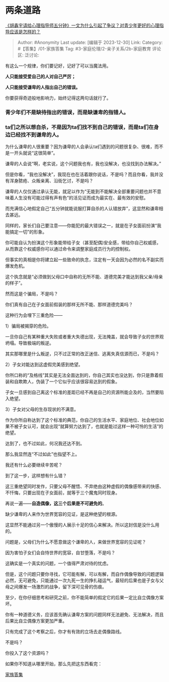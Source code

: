# 两条道路
[《胡鑫宇请给心理指导师五分钟》一文为什么引起了争议？对青少年更好的心理指导应该是怎样的？](https://www.zhihu.com/question/582102554/answer/2877338485)

> Author: #Anonymity
> Last update: [编辑于 2023-12-30]
> Link:
> Category: #【答集】/01-家族答集
> Tag: #3-家庭伦理/2-亲子关系/2b-家庭教育 
> 评论区:
> 泛讨论:

有这么一个规律，你们要记好，记好了可以当魔法用。

**人只能接受爱自己的人对自己严厉；**

**人只能接受谦卑的人指出自己的错误。**

你要获得奇迹般地影响力，始终记得这两句话就行了。

### 青少年们不是缺待指出的错误，而是缺谦卑的指错人。

### **ta们之所以想自杀，不是因为ta们找不到自己的错误，而是ta们在身边已经找不到谦卑的人。**

为什么谦卑的人很重要？因为谦卑的人会承认ta们遇到的问题很复杂、很难，而不是一开头就说“这很简单”。

谦卑的人会说“啊，老实说，这个问题我也有，我也没解决，也没找到办法解决。”

但是你看，“我也没解决”，我现在也在活着跟你说话，不是吗？而且你看，我并没有浑身脓疮、众叛亲离、沿街乞讨，不是吗？

谦卑的人仅仅通过承认无能，就足以作为“无能到不能解决全部重要问题也并不意味着人生没有可能过得有声有色”的活见证而成为最实在、最有效的安慰。

而充满信心地假定自己“五分钟就能说服打算自杀的人认错放弃”，这显然和谦卑相去甚远。

同样的，家长们自己要注意——你能犯的最大错误之一，就是在子女面前扮演“我能搞定一切”的形象。

你可能自认为扮演这个形象能带给子女（甚至配偶)安全感，带给你自己权威感，从而靠这个权威感你可以通过命令来调整家庭成员行为的控制权。

但事实的真相是你将建立起一些致命的执念，注定有一天会因为必然的名不副实而爆发危机。

这个执念就是“必须做到父母口中自称的无所不能、道德完美才能达到我父亲/母亲的样子”。

然而这是个骗局，不是吗？

你们真有自己在子女面前假装的那样无所不能、那样道德完美吗？

这种行为会埋下三重危险——

1）骗局被揭穿的危险。

一旦你自己有某种重大失败或者重大失德出现，无法掩盖，就会导致子女的世界观坍塌。导致极端的叛逆。

其实那哪里是什么叛逆，只不过正常的改正迷信、逃离失真信源而已，不是吗？

2）子女对能达到这虚假完美感到绝望。

你所口称的“及格线”其实是无法全面达到的，你自己其实也没达到，你只是靠着假装和自欺欺人，伪装了一个它似乎应该很容易达到的假象。

子女一旦感到自己离这个标准的差距已经不再是自己的资源所能企及的，当然要陷入绝望。

3）子女对父母的生存现状的不满意。

作为你所自称达到了这个标准的典范，你自己的生活水平、家庭地位、社会地位如果不被子女认可，就会出现“就算努力达到了，也就是能过这样一种可怜的生活”的绝望。

达到了，也不过如此，何况我还达不到。

那么我显然连“不过如此”也指望不上。

我还有什么必要继续辛苦呢？

到了这一步，这样想有什么错？

这三重绝望同时发作，只要父母不醒悟、不弃绝由这种虚假的偶像感带来的快感、不忏悔，只要出现在子女面前，就等于三个魔鬼同时现身。

再说一遍——**自造偶像，这三个后果是不可避免的**。

缺少谦卑的人来作为世界宽容的见证，是这种绝望的根源。

这显然不能通过另一个傲慢的人展示十足的信心来解决。所以这封信是没什么用的。

问题是，父母们为什么不愿意做这个谦卑的人，来做世界宽容的见证呢？

因为害怕子女们会自恃世界的宽容，自甘堕落，不是吗？

这确实是一个真实的问题，一个值得严肃对待的忧虑。

但是，这个问题只要你寻找，它可能有解，可以有解，而自作偶像导致的问题逻辑必然，无可避免，只能通过一次九死一生的挣扎碰运气，最轻的后果也是子女与父母之间爆发一场激烈的战争，留下深可见骨的伤痕。

至少，在你仔细思考和研究之前，你不能简单的假定它的后果一定比自立偶像方案坏。

你有一种道德义务，应该首先确认谦卑方案的问题同样无法避免、无法解决，而且后果比自立偶像方案更加严重。

只有完成了这个考察之后，你才有有效的立场去走偶像路线。

不是吗？

你投入了这个资源吗？

如果你不知道从哪里开始，那么先把这东西看完：

[家族答集](https://zhihu.com/collection/378738313)
